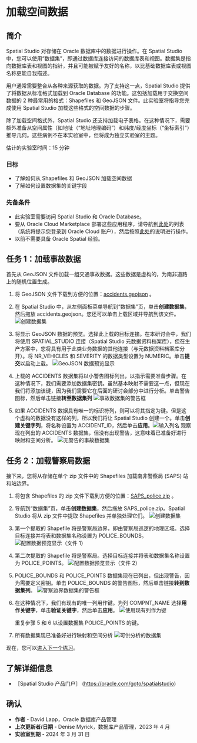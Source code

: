 # 加载空间数据

## 简介

Spatial Studio 对存储在 Oracle 数据库中的数据进行操作。在 Spatial Studio 中，您可以使用“数据集”，即通过数据库连接访问的数据库表和视图。数据集是指向数据库表和视图的指针，并且可能被赋予友好的名称，以比基础数据库表或视图名称更能自我描述。

用户通常需要整合从各种来源获取的数据。为了支持这一点，Spatial Studio 提供了将数据从标准格式加载到 Oracle Database 的功能。这包括加载用于交换空间数据的 2 种最常用的格式：Shapefiles 和 GeoJSON 文件。此实验室将指导您完成使用 Spatial Studio 加载这些格式的空间数据的步骤。

除了加载空间格式外，Spatial Studio 还支持加载电子表格。在这种情况下，需要额外准备从空间属性（如地址（“地址地理编码”）和纬度/经度坐标（“坐标索引”）推导几何。这些病例不在本实验室中，但将成为独立实验室的主题。

估计的实验室时间：15 分钟

### 目标

*   了解如何从 Shapefiles 和 GeoJSON 加载空间数据
*   了解如何设置数据集的关键字段

### 先备条件

*   此实验室需要访问 Spatial Studio 和 Oracle Database。
*   要从 Oracle Cloud Marketplace 部署这些应用程序，请导航到[此处](https://cloud.oracle.com/marketplace/application/71472162/overview)的列表（系统将提示您登录到 Oracle Cloud 账户），然后按照[此处](https://blogs.oracle.com/database/post/oracle-spatial-studio-221-now-on-cloud-marketplace)的说明进行操作。
*   以前不需要具备 Oracle Spatial 经验。

## 任务 1：加载事故数据

首先从 GeoJSON 文件加载一组交通事故数据。这些数据是虚构的，为南非道路上的随机位置生成。

1.  将 GeoJSON 文件下载到方便的位置：[accidents.geojson](https://objectstorage.us-ashburn-1.oraclecloud.com/p/VEKec7t0mGwBkJX92Jn0nMptuXIlEpJ5XJA-A6C9PymRgY2LhKbjWqHeB5rVBbaV/n/c4u04/b/livelabsfiles/o/data-management-library-files/accidents.geojson) 。
    
2.  在 Spatial Studio 中，从左侧面板菜单导航到“数据集”页，单击**创建数据集**，然后拖放 accidents.geojson。您还可以单击上载区域并导航到该文件。 ![创建数据集](images/load-data-1.png)
    
3.  将显示 GeoJSON 数据的预览。选择此上载的目标连接。在本研讨会中，我们将使用 SPATIAL\_STUDIO 连接（Spatial Studio 元数据资料档案库），但在生产方案中，您将具有用于此类业务数据的其他连接（与元数据资料档案库分开）。将 NR\_VEHICLES 和 SEVERITY 的数据类型设置为 NUMERIC。单击**提交**以启动上载。 ![GeoJSON 数据预览显示](images/load-data-2.png)
    
4.  上载的 ACCIDENTS 数据集将以小警告图标列出，以指示需要准备步骤。在这种情况下，我们需要添加数据集密钥。虽然基本映射不需要这一点，但现在我们将添加该键，因为我们需要它在后面的研讨会部分中进行分析。单击警告图标，然后单击链接**转至数据集列** ![事故数据集的警告框](images/load-data-3.png)
    
5.  如果 ACCIDENTS 数据具有唯一的标识符列，则可以将其指定为键。但是这个虚构的数据没有这样的列，所以我们将让 Spatial Studio 创建一个。单击**创建关键字列**，将名称设置为 ACCIDENT\_ID，然后单击**应用**。![输入列名](images/load-data-4.png) 观察现在列出的 ACCIDENTS 数据集，但没有出现警告，这意味着已准备好进行映射和空间分析。 ![无警告的事故数据集](images/load-data-5.png)
    

## 任务 2：加载警察局数据

接下来，您将从存储在单个 zip 文件中的 Shapefiles 加载南非警察局 (SAPS) 站和站边界。

1.  将包含 Shapefiles 的 zip 文件下载到方便的位置：[SAPS\_police.zip](https://objectstorage.us-ashburn-1.oraclecloud.com/p/VEKec7t0mGwBkJX92Jn0nMptuXIlEpJ5XJA-A6C9PymRgY2LhKbjWqHeB5rVBbaV/n/c4u04/b/livelabsfiles/o/data-management-library-files/SAPS_police.zip) 。
    
2.  导航到“数据集”页，单击**创建数据集**，然后拖放 SAPS\_police.zip。Spatial Studio 将从 zip 文件中提取 Shapefiles 并单独处理它们。 ![创建数据集](images/load-data-6.png)
    
3.  第一个提取的 Shapefile 将是警察局边界，即由警察局巡逻的地理区域。选择目标连接并将表和数据集名称设置为 POLICE\_BOUNDS。 ![配置数据预览显示（文件 1）](images/load-data-7.png)
    
4.  第二次提取的 Shapefile 将是警察局。选择目标连接并将表和数据集名称设置为 POLICE\_POINTS。 ![ 配置数据预览显示（文件 2）](images/load-data-8.png)
    
5.  POLICE\_BOUNDS 和 POLICE\_POINTS 数据集现在已列出，但出现警告，因为需要定义密钥。单击 POLICE\_BOUNDS 的警告图标，然后单击链接**转到数据集列**。 ![ 警察边界数据集的警告框](images/load-data-9.png)
    
6.  在这种情况下，我们有现有的唯一列用作键。为列 COMPNT\_NAME 选择**用作关键字**，单击**验证关键字**，然后单击**应用**。 ![使用现有列作为键](images/load-data-10.png)
    
    重复步骤 5 和 6 以设置数据集 POLICE\_POINTS 的键。
    
7.  所有数据集现已准备好进行映射和空间分析 ![可供分析的数据集](images/load-data-11.png)
    

现在，您可以[进入下一个练习](#next)。

## 了解详细信息

*   ［Spatial Studio 产品门户］ (https://oracle.com/goto/spatialstudio)

## 确认

*   **作者** - David Lapp，Oracle 数据库产品管理
*   **上次更新者/日期** - Denise Myrick，数据库产品管理，2023 年 4 月
*   **实验室到期** - 2024 年 3 月 31 日